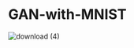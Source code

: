 # GAN-with-MNIST
![download (4)](https://user-images.githubusercontent.com/53033648/81464792-b835ae80-9192-11ea-9571-e6931166adc2.png)

